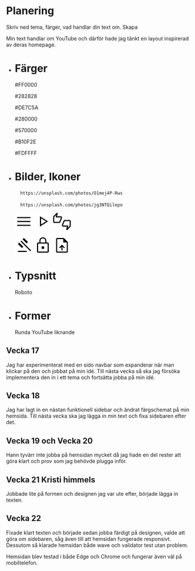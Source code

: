 # Planering

Skriv ned tema, färger, vad handlar din text om.
Skapa 

Min text handlar om YouTube och därför hade jag tänkt en layout inspirerad av deras homepage. 

* # Färger

    #FF0000

    #282828

    #DE7C5A

    #280000

    #570000

    #B10F2E

    #FDFFFF

* # Bilder, Ikoner

        https://unsplash.com/photos/O1mej4P-Rws

        https://unsplash.com/photos/jg3NTQilepo

    ![Menu](/dokumentation/Ikoner/menu_FILL0_wght400_GRAD0_opsz48.png)
    ![Play](/dokumentation/Ikoner/play_arrow_FILL0_wght400_GRAD0_opsz48.png)
    ![Thumbs up/down](/dokumentation/Ikoner/thumbs_up_down_FILL0_wght400_GRAD0_opsz48.png)
    
    ![Gavel](/dokumentation/Ikoner/gavel_FILL0_wght400_GRAD0_opsz48.png)
    ![Lock](/dokumentation/Ikoner/lock_FILL0_wght400_GRAD0_opsz48.png)
    ![File](/dokumentation/Ikoner/upload_file_FILL0_wght400_GRAD0_opsz48.png)

* # Typsnitt
    Roboto
* # Former
    Runda YouTube liknande




## Vecka 17
Jag har experimenterat med en sido navbar som expanderar när man klickar på den och jobbat på min idé. 
Till nästa vecka så ska jag försöka implementera den in i ett tema och fortsätta jobba på min idé.


## Vecka 18
Jag har lagt in en nästan funktionell sidebar och ändrat färgschemat på min hemsida. Till nästa vecka ska jag lägga in min text och fixa sidebaren efter det.


## Vecka 19 och Vecka 20
Hann tyvärr inte jobba på hemsidan mycket då jag hade en del rester att göra klart och prov som jag behövde plugga inför.


## Vecka 21 Kristi himmels
Jobbade lite på formen och designen jag var ute efter, började lägga in texten.


## Vecka 22 
Fixade klart texten och började sedan jobba färdigt på designen, valde att göra om sidebaren, såg även till att hemsidan fungerade responsivt. Dessutom så klarade hemsidan både wave och validator test utan problem.

Hemsidan blev testad i både Edge och Chrome och fungerar även väl på mobiltelefon.